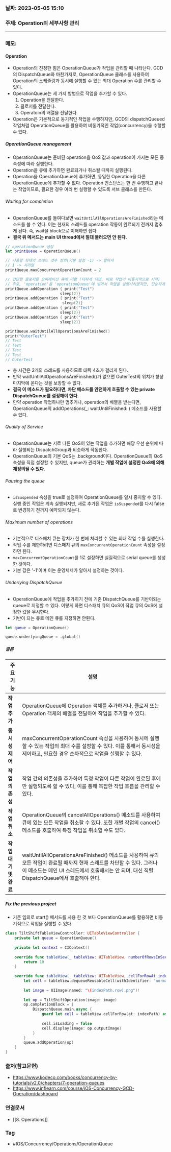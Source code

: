### 날짜: 2023-05-05 15:10

### 주제: Operation의 세부사항 관리 
---
### 메모: 
#### Operation 
- Operation의 진정한 힘은 OperationQueue가 작업을 관리할 때 나타난다. GCD의 DispatchQueue와 마찬가지로, OperationQueue 클래스를 사용하여 Operation의 스케줄링과 동시에 실행할 수 있는 최대 Operation 수를 관리할 수 있다. 
- OperationQueue는 세 가지 방법으로 작업을 추가할 수 있다. 
	1. Operation을 전달한다. 
	2. 클로저를 전달한다. 
	3. Operatoin의 배열을 전달한다. 
- Operation은 기본적으로 동기적인 작업을 수행하지만, GCD의 dispatchQueued 작업처럼 OperationQueue를 활용하여 비동기적인 작업(concurrency)을 수행할 수 있다. 
##### OperationQueue management 
- OperationQueue는 준비된 operation을 QoS 값과 operation이 가지는 모든 종속성에 따라 실행한다. 
- Operation을 큐에 추가하면 완료되거나 취소될 때까지 실행된다. 
- Operation을 OperationQueue에 추가하면, 동일한 Operation을 다른 OperationQueue에 추가할 수 없다. Operation 인스턴스는 한 번 수행하고 끝나는 작업이므로, 필요한 경우 여러 번 실행할 수 있도록 서브 클래스를 만든다. 
###### Waiting for completion 
- OperationQueue를 들여다보면 `waitUntilAllOperationsAreFinished`라는 메소드를 볼 수 있다. 이는 현재의 스레드를 operation 작동이 완료되기 전까지 멈추게 된다. 즉, wait을 block으로 이해하면 쉽다. 
- **결국 위 메서드는 main UI thread에서 절대 불러오면 안 된다.** 
~~~ swift 
// operationQueue 생성
let printQueue = OperationQueue() 

// 사용할 최대의 쓰레드 갯수 정의(기본 설정 -1) -> 알아서 
// 1 -> 시리얼 
printQueue.maxConcurrentOperationCount = 2 

// 간단한 클로저를 오퍼레이션 큐에 더함 (더하게 되면, 바로 작업이 비동기적으로 시작)
// 주로, 'operation'을 'operationQueue'에 넣어서 작업을 실행시키겠지만, 단순하게 클로저 가능 
printQueue.addOperation { print("Test") 
						sleep(2)}
printQueue.addOperation { print("Test") 
						 sleep(2)}
printQueue.addOperation { print("Test") 
						sleep(2)}
printQueue.addOperation { print("Test") 
						sleep(2)}

printQueue.waitUntilAllOperationsAreFinished()
print("OuterTest")
// Test 
// Test 
// Test 
// Test 
// OuterTest 
~~~
- 총 시간은 2개의 스레드를 사용하므로 대략 4초가 걸리게 된다. 
- 만약 waitUntilAllOperationsAreFinished()가 없으면 OuterTest의 위치가 항상 마지막에 온다는 것을 보장할 수 없다. 
- **결국 이 메소드가 필요하다면, 차단 메소드를 안전하게 호출할 수 있는 private DispatchQueue를 설정해야 한다.** 
- 만약 operation 작업하나만 멈추거나, operation의 배열을 받는다면, OperationQueue의 addOperations(\_: waitUntilFinished: ) 메소드를 사용할 수 있다. 
###### Quality of Service
- OperationQueue는 서로 다른 QoS이 있는 작업을 추가하면 해당 우선 순위에 따라 실행되는 DispatchGroup과 비슷하게 작동한다. 
- OperationQueue의 기본 QoS는 .background이다. OperationQueue의 QoS 속성을 직접 설정할 수 있지만, queue가 관리하는 **개별 작업에 설정한 QoS에 의해 재정의될 수 있다.** 
###### Pausing the queue 
- `isSuspended` 속성을 true로 설정하여 OperationQueue를 일시 중지할 수 있다. 실행 중인 작업은 계속 실행되지만, 새로 추가된 작업은 `isSuspended`를 다시 false로 변경하기 전까지 예약되지 않는다. 
###### Maximum number of operations
- 기본적으로 디스패치 큐는 장치가 한 번에 처리할 수 있는 최대 작업 수를 실행한다. 
- 작업 수를 제한하려면 디스패치 큐의 `maxConcurrentOperationCount` 속성을 설정하면 된다. 
- `maxConcurrentOperationCount`를 1로 설정하면 실질적으로 serial queue를 생성한 것이다. 
- 기본 값은 '-1'이며 이는 운영체제가 알아서 설정하는 것이다. 
###### Underlying DispatchQueue 
- OperationQueue에 작업을 추가히기 전에 기존 DispatchQueue를 기반이되는 queue로 지정할 수 있다. 이렇게 하면 디스패치 큐의 QoS이 작업 큐의 QoS에 설정한 값을 무시한다. 
- 기반이 되는 큐로 메인 큐를 지정하면 안된다. 
~~~ swift 
let queue = OperationQueue()

queue.underlyingQueue = .global()
~~~
##### 결론
| 주요 기능         | 설명                                                                                                                                                                                                                    |
| ----------------- | ----------------------------------------------------------------------------------------------------------------------------------------------------------------------------------------------------------------------- |
| **작업 추가**         | OperationQueue에 Operation 객체를 추가하거나, 클로저 또는 Operation 객체의 배열을 전달하여 작업을 추가할 수 있다.                                                                                                       |
| **동시성 제어**       | maxConcurrentOperationCount 속성을 사용하여 동시에 실행할 수 있는 작업의 최대 수를 설정할 수 있다. 이를 통해서 동시성을 제어하고, 필요한 경우 순차적으로 작업을 실행할 수 있다.                                         |
| **작업 의존성**       | 작업 간의 의존성을 추가하여 특정 작업이 다른 작업이 완료된 후에만 실행되도록 할 수 있다, 이를 통해 복잡한 작업 흐름을 관리할 수 있다.                                                                                   |
| **작업 취소**         | OperationQueue의 cancelAllOperations() 메소드를 사용하여 큐에 있는 모든 작업을 취소할 수 있다. 또한 개별 작업의 cancel() 메소드를 호출하여 특정 작업을 취소할 수도 있다.                                                |
| **작업 대기 및 완료** | waitUntilAllOperationsAreFinished() 메소드를 사용하여 큐의 모든 작업이 완료될 때까지 현재 스레드를 차단할 수 있다. 그러나 이 메소드는 메인 UI 스레드에서 호출해서는 안 되며, 대신 직렬 DispatchQueue에서 호출해야 한다. |

##### Fix the previous project
- 기존 임의로 start() 메서드를 사용 한 것 보다 OperationQueue를 활용하면 비동기적으로 작업을 실행할 수 있다. 
~~~ swift 
class TiltShiftTableViewController: UITableViewController { 
	private let queue = OperationQueue()
	
	private let context = CIContext()
	
	override func tableView(_ tableView: UITableView, numberOfRowsInSection section: Int) -> Int { 
		return 10
	}
	
	override func tableView(_ tableView: UITableView, cellForRowAt indexPath: IndexPath) -> UITableViewCell { 
		let cell = tableView.dequeueReusableCell(withIdentifier: "normal", for: indexPath) as! PhotoCell
		
		let image = UIImage(named: "\(indexPath.row).png")!
		
		let op = TiltShiftOperation(image: image)
		op.completionBlock = { 
			DispatchQueue.main.async { 
				guard let cell = tableView.cellForRow(at: indexPath) as? PhotoCell else { return }
				
				cell.isLoading = false
				cell.display(image: op.outputImage)
			}
		}
		queue.addOperation(op)
	}
}
~~~

### 출처(참고문헌) 
- https://www.kodeco.com/books/concurrency-by-tutorials/v2.0/chapters/7-operation-queues
- https://www.inflearn.com/course/iOS-Concurrency-GCD-Operation/dashboard

### 연결문서 
- [[8. Operations]]

### Tag
- #IOS/Concurrency/Operations/OperationQueue